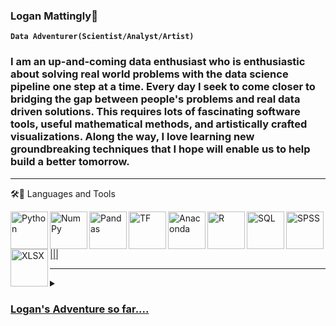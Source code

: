 ### Logan Mattingly🌌

**`Data Adventurer(Scientist/Analyst/Artist)`**

### I am an up-and-coming data enthusiast who is enthusiastic about solving real world problems with the data science pipeline one step at a time. Every day I seek to come closer to bridging the gap between people's problems and real data driven solutions. This requires lots of fascinating software tools, useful mathematical methods, and artistically crafted visualizations. Along the way, I love learning new groundbreaking techniques that I hope will enable us to help build a better tomorrow.

<hr>
🛠📗 Languages and Tools

<p dir="auto"><a target="_blank" rel="noopener noreferrer nofollow" href=https://www.linkedin.com/in/logan--mattingly/>
<img align="left" alt="Python" width="60px" src="https://cdn.jsdelivr.net/gh/devicons/devicon/icons/python/python-original.svg" style="max-width: 100%;">
<img align="left" alt="NumPy" width="60px"src="https://cdn.jsdelivr.net/gh/devicons/devicon/icons/numpy/numpy-original.svg" style="max-width: 100%;">
<img align="left" alt="Pandas" width="60px"src="https://cdn.jsdelivr.net/gh/devicons/devicon/icons/pandas/pandas-original.svg" style="max-width: 100%;">
<img align="left" alt="TF" width="60"src="https://cdn.jsdelivr.net/gh/devicons/devicon/icons/tensorflow/tensorflow-original.svg" style="max-width: 100%;">
<img align="left" alt="Anaconda" width="60"src="https://cdn.jsdelivr.net/gh/devicons/devicon/icons/anaconda/anaconda-original.svg" style="max-width: 100%;">
<img align="left" alt="R" width="60"src="https://cdn.jsdelivr.net/gh/devicons/devicon/icons/r/r-original.svg" style="max-width: 100%;">
<img align="left" alt="SQL" width="60"src="https://cdn.jsdelivr.net/gh/devicons/devicon/icons/microsoftsqlserver/microsoftsqlserver-plain-wordmark.svg" style="max-width: 100%;">
<img align="left" alt="SPSS" width="60"src="https://cdn.jsdelivr.net/gh/devicons/devicon/icons/spss/spss-original.svg"  style="max-width: 100%;">
<img align="left" alt="XLSX" width="60"src="https://upload.wikimedia.org/wikipedia/commons/thumb/3/34/Microsoft_Office_Excel_%282019%E2%80%93present%29.svg/512px-Microsoft_Office_Excel_%282019%E2%80%93present%29.svg.png?20190925171014" style="max-width: 100%;"/>
|||          
</p>
<hr>
<details>
  <summary><h3>Logan's Adventure so far....</h3></summary>
  My journey began while working on a term project for my college business management class. The challenge was to manage a small business within a market filled with my fellow classmates’ identical firms and maximize my profit while limiting my losses. Over time I realized that many of the other firms could be simulated in a way that allowed me to model otherwise unknown decisions of others. This late-night realization propelled me into creating my first ever data driven project, a pricing management support system using excel. As predicted, my new tool functioned as a forecast for coming price and expense strategies of my peers which gave me a leg up on my competition. As time progressed, I discovered that using powerful tools such as Python, SQL and R would allow me to create more accurate and efficient decisions. It was in these pivotal moments that my life had forever taken a turn. On a complete chance, I changed the course of my academic studies to help me learn and understand these amazing tools. As the years progressed, I found myself beginning to conquer much more complex problems such as, predicting cancer fatality risk to help aid physicians, determining the optimal remaining useful life of computer hardware to keep data lakes operational and forecasting stock prices to help minimize investor losses. Currently, I am neck deep in these complex problems and am continuing to broaden my technical horizons so that I find insights and develop tools that can help others through their time on this amazing ride we call life
